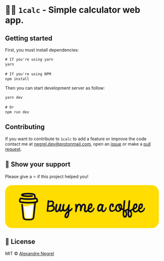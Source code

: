# :technologist: `1calc` - Simple calculator web app.

## Getting started

First, you must install dependencies:

```shell
# If you're using yarn
yarn

# If you're using NPM
npm install
```

Then you can start development server as follow:

```shell
yarn dev

# Or
npm run dev
```

## Contributing

If you want to contribute to `1calc` to add a feature or improve the code contact
me at [negrel.dev@protonmail.com](mailto:negrel.dev@protonmail.com), open an
[issue](https://github.com/negrel/1calc/issues) or make a
[pull request](https://github.com/negrel/1calc/pulls).

## :stars: Show your support

Please give a :star: if this project helped you!

[![buy me a coffee](.github/images/bmc-button.png)](https://www.buymeacoffee.com/negrel)

## :scroll: License

MIT © [Alexandre Negrel](https://www.negrel.dev/)
